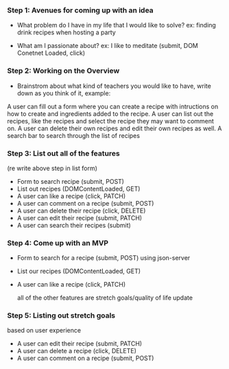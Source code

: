 ### Step 1: Avenues for coming up with an idea

  * What problem do I have in my life that I would like to solve? ex: finding drink recipes when hosting a party

  * What am I passionate about? ex: I like to meditate
(submit, DOM Conetnet Loaded, click)

###  Step 2: Working on the Overview
  * Brainstrom about what kind of teachers you would like to have, write down as you think of it, example:

A user can fill out a form where you can create a recipe with intructions on how to create and ingredients added to the recipe. A user can list out the recipes, like the recipes and select the recipe they may want to comment on. A user can delete their own recipes and edit their own recipes as well. A search bar to search through the list of recipes



### Step 3: List out all of the features
(re write above step in list form)
  * Form to search recipe (submit, POST)
  * List out recipes (DOMContentLoaded, GET)
  * A user can like a recipe (click, PATCH)
  * A user can comment on a recipe (submit, POST)
  * A user can delete their recipe (click, DELETE)
  * A user can edit their recipe (submit, PATCH)
  * A user can search their recipes (submit)

  ### Step 4: Come up with an MVP
  * Form to search for a recipe (submit, POST) using json-server
  * List our recipes (DOMContentLoaded, GET)
  * A user can like a recipe (click, PATCH)
      
      all of the other features are stretch goals/quality of life update

  ### Step 5: Listing out stretch goals
  based on user experience
  * A user can edit their recipe (submit, PATCH)
  * A user can delete a recipe (click, DELETE)
  * A user can comment on a recipe (submit, POST)

